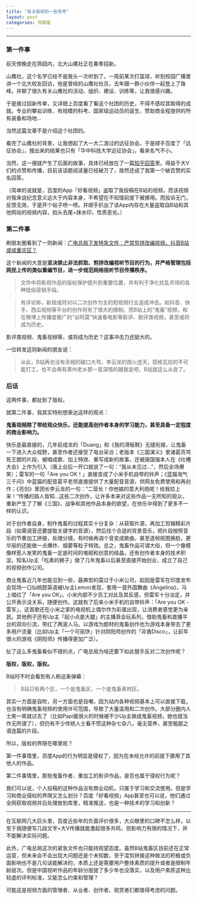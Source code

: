 ```yaml
---
title: "有关版权的一些思考"
layout: post
categories: 写随笔
---
```


---

### 第一件事

前天傍晚走在燕园内，北大山鹰社正在春季招新。

山鹰社，这个名字已经不是我头一次听到了。一周前某次打篮球，听到校园广播里讲一个北大校友回访，他是曾经的山鹰社社员，去年跟一群小伙伴一起登上了珠峰。并聊了很久有关山鹰社的活动、组织、建设、训练等，让我很感兴趣。

于是接过招新传单，又详细上百度看了看这个社团的历史，不得不感叹其取得的成就。专业的攀岩训练、有规模的科考、国家级运动员的诞生、赞助商全程提供的所有装备和场地…

当然这篇文章不是介绍这个社团的。

看完了山鹰社的背景，让我想起了大一大二浪过的远征协会。于是顺手百度了「远征协会」，搜出来的结果也只有「华中科技大学远征协会」，看来名气不小。

当然，这一搜就产生了后面的故事，具体已经放在了一篇[知乎回答](https://www.zhihu.com/question/264340303/answer/347263565)里。得益于大V们的点赞和传播，目前该话题阅读量已经破万了，居然还成了我第一个破百赞的实名回答。

（简单的说就是，百度的App「好看视频」盗取了我投稿在B站的视频，而该视频对我来说纪念意义远大于内容本身，不希望在不知情前提下被挪用。而投诉无门，反馈无效，于是开个帖子喷一喷。并顺手扒出了该App内存在大量盗取自B站和其他网站的视频内容，掐头去尾+抹水印，性质恶劣。）

### 第二件事

刷朋友圈看到了一则新闻：[广电总局下发特急文件：严禁剪拼改编视频，抖音B站或成重灾区？](http://news.ifeng.com/a/20180322/56971450_0.shtml)

这个新闻的大意是**坚决禁止非法抓取、剪拼改编视听节目的行为，并严格管理包括网民上传的类似重编节目，进一步规范网络视听节目传播秩序。**

> 文件中将影视作品的版权保护提升到重要位置，并有利于净化扰乱市场的各种低俗营销手段。

> 有评论称，新规或将对以二次创作为主的短视频行业造成冲击。如抖音、快手、西瓜视频等平台的创作将有了很大的限制。而B站上的“鬼畜”视频，和在微博上传播度极广的“谷阿莫”快速看电影等影评、剧评类视频，甚至或将成为历史。

影评类视频、鬼畜视频等，或将成为历史？这事冲击力还挺大的。

一位转发这则新闻的朋友说：

> 从此，B站再也没有丞相的破口大骂，李云龙的炮火连天，窃格瓦拉的不可能打工，也不会再有莱州老乡那一首深情的跟我走吧，B站就这么从良了。

### 后话

这两件事，都扯到了版权。

就第二件事，我其实特别想表达这样的观点：

**鬼畜视频除了带给观众快乐，还能提高创作者本身的学习能力，甚至具备一定程度的商业影响力。**

快乐是最直接的，几年前成龙的「Duang」和《我的滑板鞋》无缝衔接，让鬼畜一下进入大众视野，甚至作者还接受了电台采访；老版本《三国演义》里诸葛亮骂死王朗的片段，被唱成歌、加上特效、重写成新的故事，还被唐国强本人在《吐槽大会》上作为引入（唐上台后一开口就说了一句：“我从未见过…”，然后全场爆笑）；雷军的一句「Are you OK！」直接变成了小米手机自带的铃声；《蓝猫淘气三千问》中蓝猫的配音葛平老师直接提供了大量配音音源，供网友免费使用和再创作；《亮剑》里团长李云龙的一句：“二营长！你他娘的意大利炮呢！给我拉上来！”传播的路人皆知...这些二次创作，让许多本来对这些作品一无所知的观众，重新产生了了解《三国》、战争和其他作品本身的欲望，在快乐中得到了更多不一样的认识。

对于创作者自身，制作鬼畜的过程其实十分复杂：从获取片源，再加工剪辑精彩片段（如需调音还要提取关键字的音源），然后找个合适的背景音乐，把片段按照音乐的节奏加工拼接，处理分镜，有时候再调个音变成歌曲，甚至逐帧抠图换脸，更华丽的还能做一点爆炸、烟雾等粒子特效。总之，鬼畜作品可谓大俗，但一个像模像样惹人发笑的鬼畜一定是时间的堆砌和创意的结晶，还有创作者本身的技术积淀。知名Up主「吃素的狮子」做了几年鬼畜以后甚至直接开始创业，成立了自己的视频创作公司。

商业鬼畜近几年也能见到一些，最典型的莫过于小米公司，起因是雷军在印度发布会现场一口仙桃腔英语被Up主Lemon发现，套用一首外国舞曲《Angelina》，马上唱红了「Are you OK」。小米内部不少员工对此及其反感，但雷军十分淡定，并公开表示没关系，随便创作。这就有了后来小米手机的自带铃声：「Are you OK - 雷军」，这首歌还在小米之家的电视机上偶尔作为彩蛋出现，让消费者感觉更为亲民。其他例子还有Up主「起小点是大腿」的主播真会玩系列，借助鬼畜和直播平台的双向引流，带红了两波人马。以游戏为题材的鬼畜创作也为游戏本身带去了更多用户流量（比如Up主「一个可丽饼」针对阴阳师创作的「非酋Disco」，让前年很火的游戏《阴阳师》传播得更加广泛）。

扯了这么多鬼畜看似不错的点，广电总局为啥还要下如此狠手反对二次创作呢？

**版权，版权，版权。**

B站时不时会看到有人刷这条弹幕：

> B站只有两个区，一个是鬼畜区，一个是鬼畜素材区。

其实一方面是自吹，另一方面也是自嘲，因为站内各种视频基本上可以直接下载，也没有明确鬼畜视频的使用许可范围，导致了大量滥用和二次创作。大部分圈内人士笑一笑就过去了（比如Papi酱很火的时候被不少Up主做成鬼畜视频，她也就当作无所谓了），但仍有不少传统人士看不惯这种杂七杂八，毫无营养，甚至粗鄙之语连篇的片段。

所以，版权的界限在哪里呢？

第一件事情里，百度App的行为明显是侵权了，因为在未经允许的前提下挪用了其他人的作品。

第二件事情里，那些鬼畜作者、重加工的影评作品，是否也属于侵权行为呢？

我们可以说，个人投稿的这种作品没有商业动机，只属于学习和交流使用。但是学习和商业侵权的界限又怎么划分？百度「好看视频」App甚至也可以说，他们通过全网获取视频并后处理放到库里，精准推送，也是一种技术的学习和创新？

---

在互联网几大巨头里，百度近些年的负面评价很多，大众眼里的口碑不怎么样，以至于我随便写几段文字+大V传播就能激起很多共鸣，但影响力有限的情况下，并不能解决实际问题。

此外，广电总局这次的紧急文件也只能持观望态度。虽然B站鬼畜区目前还在正常运营，但未来会不会出现大问题还是个未知数，至于混剪拼接这种做法的积极或负面影响也不是几句话能解决的，本质上还是需要用户整体素质的提升或者是限制年龄层次。但是中国视听作品的年龄分层提了多少年也没落实，以及用户素质这种比较虚的评判标准，又能怎么约束和管理？

可能这是视频方面的管理者、从业者、创作者、观赏者们都值得考虑的问题。